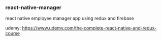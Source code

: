 ### react-native-manager
react native employee manager app using redux and firebase

udemy:
https://www.udemy.com/the-complete-react-native-and-redux-course
